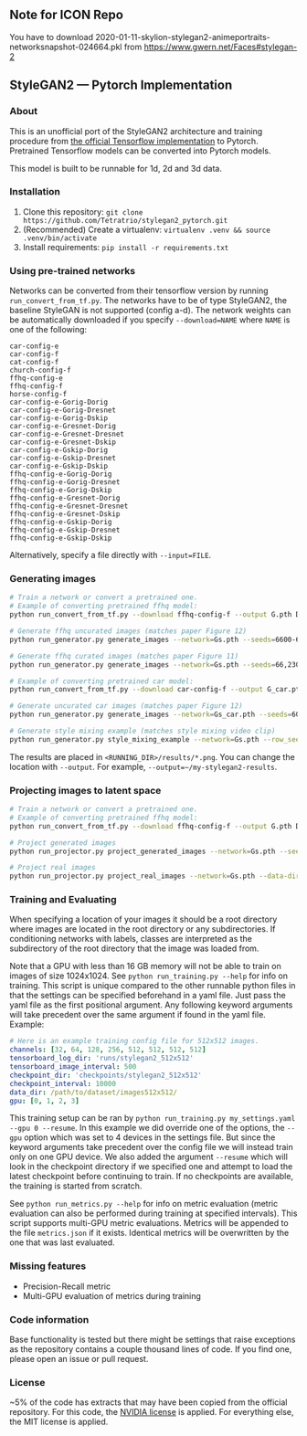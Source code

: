 ## Note for ICON Repo

You have to download 2020-01-11-skylion-stylegan2-animeportraits-networksnapshot-024664.pkl from https://www.gwern.net/Faces#stylegan-2


## StyleGAN2 &mdash; Pytorch Implementation
### About
This is an unofficial port of the StyleGAN2 architecture and training procedure from [the official Tensorflow implementation](https://github.com/NVlabs/stylegan2) to Pytorch. Pretrained Tensorflow models can be converted into Pytorch models.

This model is built to be runnable for 1d, 2d and 3d data.

### Installation
1. Clone this repository: `git clone https://github.com/Tetratrio/stylegan2_pytorch.git`
2. (Recommended) Create a virtualenv: `virtualenv .venv && source .venv/bin/activate`
3. Install requirements: `pip install -r requirements.txt`

### Using pre-trained networks
Networks can be converted from their tensorflow version by running `run_convert_from_tf.py`. The networks have to be of type StyleGAN2, the baseline StyleGAN is not supported (config a-d). The network weights can be automatically downloaded if you specify `--download=NAME` where `NAME` is one of the following:

```
car-config-e
car-config-f
cat-config-f
church-config-f
ffhq-config-e
ffhq-config-f
horse-config-f
car-config-e-Gorig-Dorig
car-config-e-Gorig-Dresnet
car-config-e-Gorig-Dskip
car-config-e-Gresnet-Dorig
car-config-e-Gresnet-Dresnet
car-config-e-Gresnet-Dskip
car-config-e-Gskip-Dorig
car-config-e-Gskip-Dresnet
car-config-e-Gskip-Dskip
ffhq-config-e-Gorig-Dorig
ffhq-config-e-Gorig-Dresnet
ffhq-config-e-Gorig-Dskip
ffhq-config-e-Gresnet-Dorig
ffhq-config-e-Gresnet-Dresnet
ffhq-config-e-Gresnet-Dskip
ffhq-config-e-Gskip-Dorig
ffhq-config-e-Gskip-Dresnet
ffhq-config-e-Gskip-Dskip
```
Alternatively, specify a file directly with `--input=FILE`.

### Generating images
```.bash
# Train a network or convert a pretrained one.
# Example of converting pretrained ffhq model:
python run_convert_from_tf.py --download ffhq-config-f --output G.pth D.pth Gs.pth

# Generate ffhq uncurated images (matches paper Figure 12)
python run_generator.py generate_images --network=Gs.pth --seeds=6600-6625 --truncation_psi=0.5

# Generate ffhq curated images (matches paper Figure 11)
python run_generator.py generate_images --network=Gs.pth --seeds=66,230,389,1518 --truncation_psi=1.0

# Example of converting pretrained car model:
python run_convert_from_tf.py --download car-config-f --output G_car.pth D_car.pth Gs_car.pth

# Generate uncurated car images (matches paper Figure 12)
python run_generator.py generate_images --network=Gs_car.pth --seeds=6000-6025 --truncation_psi=0.5

# Generate style mixing example (matches style mixing video clip)
python run_generator.py style_mixing_example --network=Gs.pth --row_seeds=85,100,75,458,1500 --col_seeds=55,821,1789,293 --truncation_psi=1.0
```
The results are placed in `<RUNNING_DIR>/results/*.png`. You can change the location with `--output`. For example, `--output=~/my-stylegan2-results`.

### Projecting images to latent space
```.bash
# Train a network or convert a pretrained one.
# Example of converting pretrained ffhq model:
python run_convert_from_tf.py --download ffhq-config-f --output G.pth D.pth Gs.pth

# Project generated images
python run_projector.py project_generated_images --network=Gs.pth --seeds=0,1,5

# Project real images
python run_projector.py project_real_images --network=Gs.pth --data-dir=path/to/image_folder
```

### Training and Evaluating
When specifying a location of your images it should be a root directory where images are located in the root directory or any subdirectories. If conditioning networks with labels, classes are interpreted as the subdirectory of the root directory that the image was loaded from.

Note that a GPU with less than 16 GB memory will not be able to train on images of size 1024x1024.
See `python run_training.py --help` for info on training. This script is unique compared to the other runnable python files in that the settings can be specified beforehand in a yaml file. Just pass the yaml file as the first positional argument. Any following keyword arguments will take precedent over the same argument if found in the yaml file.
Example:
```yaml
# Here is an example training config file for 512x512 images.
channels: [32, 64, 128, 256, 512, 512, 512, 512]
tensorboard_log_dir: 'runs/stylegan2_512x512'
tensorboard_image_interval: 500
checkpoint_dir: 'checkpoints/stylegan2_512x512'
checkpoint_interval: 10000
data_dir: /path/to/dataset/images512x512/
gpu: [0, 1, 2, 3]
```
This training setup can be ran by `python run_training.py my_settings.yaml --gpu 0 --resume`.
In this example we did override one of the options, the `--gpu` option which was set to 4 devices in the settings file. But since the keyword arguments take precedent over the config file we will instead train only on one GPU device. We also added the argument `--resume` which will look in the checkpoint directory if we specified one and attempt to load the latest checkpoint before continuing to train. If no checkpoints are available, the training is started from scratch.

See `python run_metrics.py --help` for info on metric evaluation (metric evaluation can also be performed during training at specified intervals). This script supports multi-GPU metric evaluations.
Metrics will be appended to the file `metrics.json` if it exists. Identical metrics will be overwritten by the one that was last evaluated.

### Missing features
+ Precision-Recall metric
+ Multi-GPU evaluation of metrics during training

### Code information
Base functionality is tested but there might be settings that raise exceptions as the repository contains a couple thousand lines of code. If you find one, please open an issue or pull request.

### License
~5% of the code has extracts that may have been copied from the official repository. For this code, the [NVIDIA license](https://github.com/NVlabs/stylegan2/blob/master/LICENSE.txt) is applied. For everything else, the MIT license is applied.
